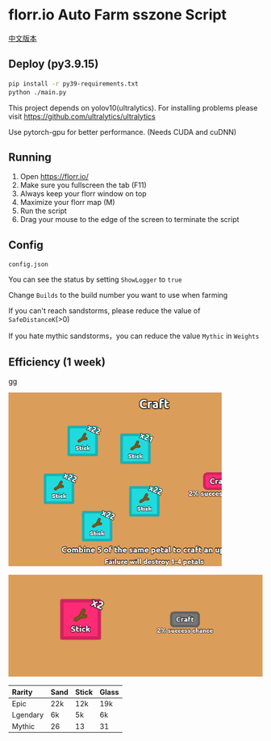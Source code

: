 # florr.io Auto Farm sszone Script

[中文版本](./README-zh-cn.md)

## Deploy (py3.9.15)

```bash
pip install -r py39-requirements.txt
python ./main.py
```

This project depends on yolov10(ultralytics). For installing problems please visit https://github.com/ultralytics/ultralytics

Use pytorch-gpu for better performance. (Needs CUDA and cuDNN)

## Running

1. Open https://florr.io/
2. Make sure you fullscreen the tab (F11)
3. Always keep your florr window on top
4. Maximize your florr map (M)
5. Run the script
6. Drag your mouse to the edge of the screen to terminate the script

## Config

```
config.json
```

You can see the status by setting `ShowLogger` to `true`

Change `Builds` to the build number you want to use when farming

If you can't reach sandstorms, please reduce the value of  `SafeDistanceK`(>0)

If you hate mythic sandstorms，you can reduce the value `Mythic` in `Weights`

## Efficiency (1 week)

gg

![img1](./images/d24908a3674099ce689e4590b91194a.png)

![img2](./images/d659c6445517a172bb1f89b25015adc.png)

| Rarity   | Sand | Stick | Glass |
| :------- | ---- | ----- | ----- |
| Epic     | 22k  | 12k   | 19k   |
| Lgendary | 6k   | 5k    | 6k    |
| Mythic   | 26   | 13    | 31    |
